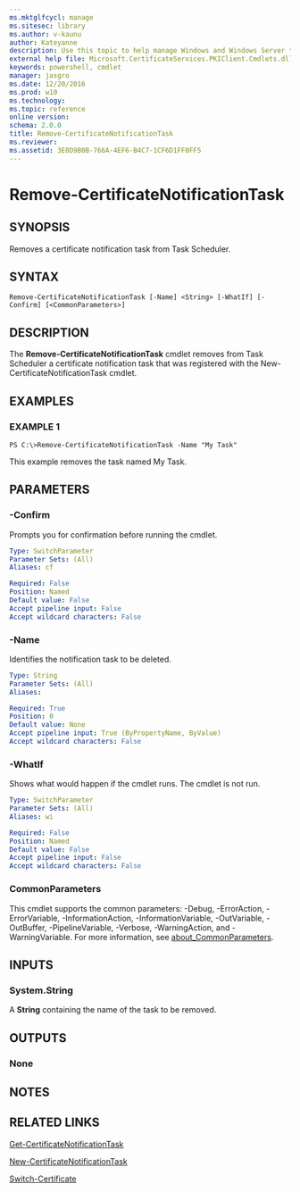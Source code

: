 ```yaml
---
ms.mktglfcycl: manage
ms.sitesec: library
ms.author: v-kaunu
author: Kateyanne
description: Use this topic to help manage Windows and Windows Server technologies with Windows PowerShell.
external help file: Microsoft.CertificateServices.PKIClient.Cmdlets.dll-Help.xml
keywords: powershell, cmdlet
manager: jasgro
ms.date: 12/20/2016
ms.prod: w10
ms.technology: 
ms.topic: reference
online version: 
schema: 2.0.0
title: Remove-CertificateNotificationTask
ms.reviewer:
ms.assetid: 3E0D9B0B-766A-4EF6-B4C7-1CF6D1FF0FF5
---
```


# Remove-CertificateNotificationTask

## SYNOPSIS
Removes a certificate notification task from Task Scheduler.

## SYNTAX

```
Remove-CertificateNotificationTask [-Name] <String> [-WhatIf] [-Confirm] [<CommonParameters>]
```

## DESCRIPTION
The **Remove-CertificateNotificationTask** cmdlet removes from Task Scheduler a certificate notification task that was registered with the New-CertificateNotificationTask cmdlet.

## EXAMPLES

### EXAMPLE 1
```
PS C:\>Remove-CertificateNotificationTask -Name "My Task"
```

This example removes the task named My Task.

## PARAMETERS

### -Confirm
Prompts you for confirmation before running the cmdlet.

```yaml
Type: SwitchParameter
Parameter Sets: (All)
Aliases: cf

Required: False
Position: Named
Default value: False
Accept pipeline input: False
Accept wildcard characters: False
```

### -Name
Identifies the notification task to be deleted.

```yaml
Type: String
Parameter Sets: (All)
Aliases: 

Required: True
Position: 0
Default value: None
Accept pipeline input: True (ByPropertyName, ByValue)
Accept wildcard characters: False
```

### -WhatIf
Shows what would happen if the cmdlet runs.
The cmdlet is not run.

```yaml
Type: SwitchParameter
Parameter Sets: (All)
Aliases: wi

Required: False
Position: Named
Default value: False
Accept pipeline input: False
Accept wildcard characters: False
```

### CommonParameters
This cmdlet supports the common parameters: -Debug, -ErrorAction, -ErrorVariable, -InformationAction, -InformationVariable, -OutVariable, -OutBuffer, -PipelineVariable, -Verbose, -WarningAction, and -WarningVariable. For more information, see [about_CommonParameters](https://go.microsoft.com/fwlink/?LinkID=113216).

## INPUTS

### System.String
A **String** containing the name of the task to be removed.

## OUTPUTS

### None

## NOTES

## RELATED LINKS

[Get-CertificateNotificationTask](./Get-CertificateNotificationTask.md)

[New-CertificateNotificationTask](./New-CertificateNotificationTask.md)

[Switch-Certificate](./Switch-Certificate.md)

